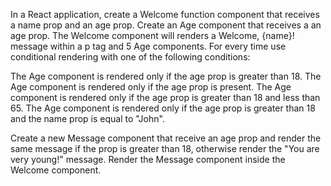 In a React application, create a Welcome function component that receives a name prop and an age prop. Create an Age component that receives a an age prop. The Welcome component will renders a Welcome, {name}! message within a p tag and 5 Age components. For every time use conditional rendering with one of the following conditions:

The Age component is rendered only if the age prop is greater than 18.
The Age component is rendered only if the age prop is present.
The Age component is rendered only if the age prop is greater than 18 and less than 65.
The Age component is rendered only if the age prop is greater than 18 and the name prop is equal to "John".

Create a new Message component that receive an age prop and render the same message if the prop is greater than 18, otherwise render the "You are very young!" message. Render the Message component inside the Welcome component.
